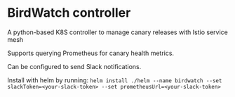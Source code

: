 # BirdWatch controller

A python-based K8S controller to manage canary releases with Istio service mesh

Supports querying Prometheus for canary health metrics.

Can be configured to send Slack notifications.

Install with helm by running: `helm install ./helm --name birdwatch --set slackToken=<your-slack-token> --set prometheusUrl=<your-slack-token>`


